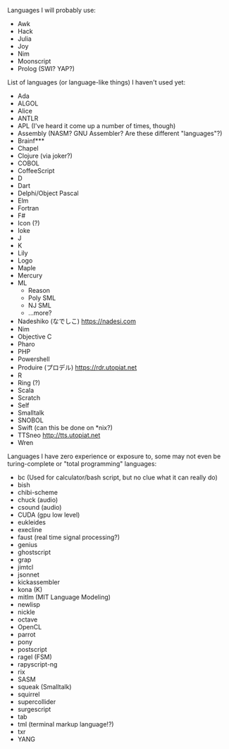 Languages I will probably use:

- Awk
- Hack
- Julia
- Joy
- Nim
- Moonscript
- Prolog (SWI? YAP?)

List of languages (or language-like things) I haven't used yet:

- Ada
- ALGOL
- Alice
- ANTLR
- APL (I've heard it come up a number of times, though)
- Assembly (NASM? GNU Assembler? Are these different "languages"?)
- Brainf***
- Chapel
- Clojure (via joker?)
- COBOL
- CoffeeScript
- D
- Dart
- Delphi/Object Pascal
- Elm
- Fortran
- F#
- Icon (?)
- Ioke
- J
- K
- Lily
- Logo
- Maple
- Mercury
- ML
    - Reason
    - Poly SML
    - NJ SML
    - ...more?
- Nadeshiko (なでしこ) https://nadesi.com
- Nim
- Objective C
- Pharo
- PHP
- Powershell
- Produire (プロデル) https://rdr.utopiat.net
- R
- Ring (?)
- Scala
- Scratch
- Self
- Smalltalk
- SNOBOL
- Swift (can this be done on *nix?)
- TTSneo http://tts.utopiat.net
- Wren

Languages I have zero experience or exposure to, some may not
even be turing-complete or "total programming" languages:

- bc (Used for calculator/bash script, but no clue what it can really do)
- bish
- chibi-scheme
- chuck (audio)
- csound (audio)
- CUDA (gpu low level)
- eukleides
- execline
- faust (real time signal processing?)
- genius
- ghostscript
- grap
- jimtcl
- jsonnet
- kickassembler
- kona (K)
- mitlm (MIT Language Modeling)
- newlisp
- nickle
- octave
- OpenCL
- parrot
- pony
- postscript
- ragel (FSM)
- rapyscript-ng
- rix
- SASM
- squeak (Smalltalk)
- squirrel
- supercollider
- surgescript
- tab
- tml (terminal markup language!?)
- txr
- YANG
